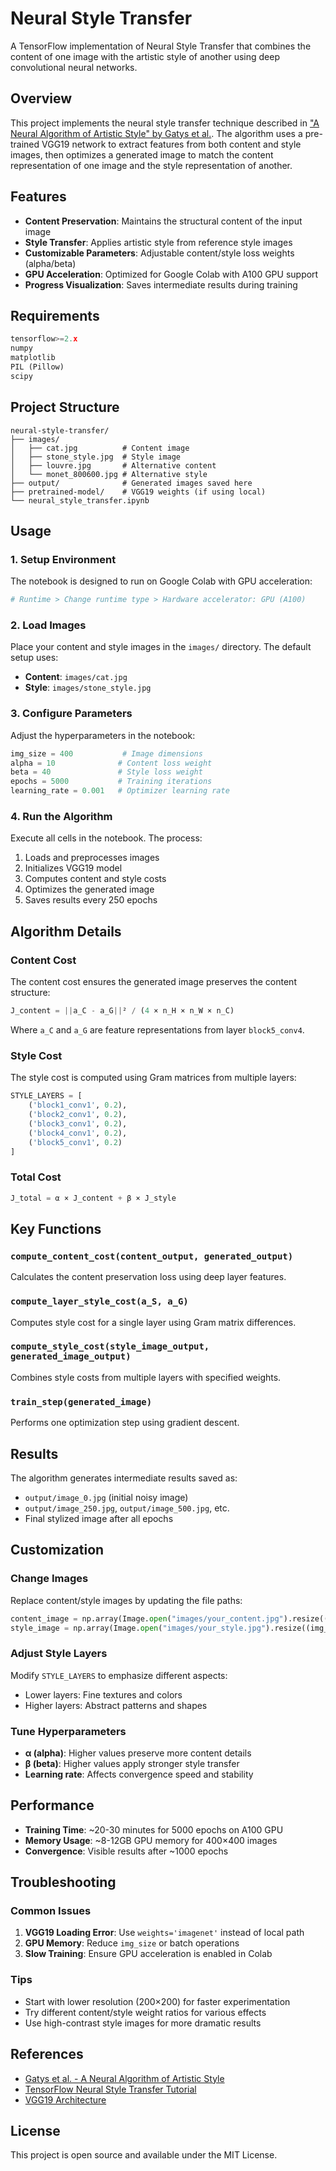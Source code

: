 # Neural Style Transfer

A TensorFlow implementation of Neural Style Transfer that combines the content of one image with the artistic style of another using deep convolutional neural networks.

## Overview

This project implements the neural style transfer technique described in ["A Neural Algorithm of Artistic Style" by Gatys et al.](https://arxiv.org/abs/1508.06576). The algorithm uses a pre-trained VGG19 network to extract features from both content and style images, then optimizes a generated image to match the content representation of one image and the style representation of another.

## Features

- **Content Preservation**: Maintains the structural content of the input image
- **Style Transfer**: Applies artistic style from reference style images
- **Customizable Parameters**: Adjustable content/style loss weights (alpha/beta)
- **GPU Acceleration**: Optimized for Google Colab with A100 GPU support
- **Progress Visualization**: Saves intermediate results during training

## Requirements

```python
tensorflow>=2.x
numpy
matplotlib
PIL (Pillow)
scipy
```

## Project Structure

```
neural-style-transfer/
├── images/
│   ├── cat.jpg          # Content image
│   ├── stone_style.jpg  # Style image
│   ├── louvre.jpg       # Alternative content
│   └── monet_800600.jpg # Alternative style
├── output/              # Generated images saved here
├── pretrained-model/    # VGG19 weights (if using local)
└── neural_style_transfer.ipynb
```

## Usage

### 1. Setup Environment

The notebook is designed to run on Google Colab with GPU acceleration:

```python
# Runtime > Change runtime type > Hardware accelerator: GPU (A100)
```

### 2. Load Images

Place your content and style images in the `images/` directory. The default setup uses:
- **Content**: `images/cat.jpg`
- **Style**: `images/stone_style.jpg`

### 3. Configure Parameters

Adjust the hyperparameters in the notebook:

```python
img_size = 400           # Image dimensions
alpha = 10              # Content loss weight
beta = 40               # Style loss weight
epochs = 5000           # Training iterations
learning_rate = 0.001   # Optimizer learning rate
```

### 4. Run the Algorithm

Execute all cells in the notebook. The process:
1. Loads and preprocesses images
2. Initializes VGG19 model
3. Computes content and style costs
4. Optimizes the generated image
5. Saves results every 250 epochs

## Algorithm Details

### Content Cost

The content cost ensures the generated image preserves the content structure:

```python
J_content = ||a_C - a_G||² / (4 × n_H × n_W × n_C)
```

Where `a_C` and `a_G` are feature representations from layer `block5_conv4`.

### Style Cost

The style cost is computed using Gram matrices from multiple layers:

```python
STYLE_LAYERS = [
    ('block1_conv1', 0.2),
    ('block2_conv1', 0.2), 
    ('block3_conv1', 0.2),
    ('block4_conv1', 0.2),
    ('block5_conv1', 0.2)
]
```

### Total Cost

```python
J_total = α × J_content + β × J_style
```

## Key Functions

### `compute_content_cost(content_output, generated_output)`
Calculates the content preservation loss using deep layer features.

### `compute_layer_style_cost(a_S, a_G)`
Computes style cost for a single layer using Gram matrix differences.

### `compute_style_cost(style_image_output, generated_image_output)`
Combines style costs from multiple layers with specified weights.

### `train_step(generated_image)`
Performs one optimization step using gradient descent.

## Results

The algorithm generates intermediate results saved as:
- `output/image_0.jpg` (initial noisy image)
- `output/image_250.jpg`, `output/image_500.jpg`, etc.
- Final stylized image after all epochs

## Customization

### Change Images
Replace content/style images by updating the file paths:
```python
content_image = np.array(Image.open("images/your_content.jpg").resize((img_size, img_size)))
style_image = np.array(Image.open("images/your_style.jpg").resize((img_size, img_size)))
```

### Adjust Style Layers
Modify `STYLE_LAYERS` to emphasize different aspects:
- Lower layers: Fine textures and colors
- Higher layers: Abstract patterns and shapes

### Tune Hyperparameters
- **α (alpha)**: Higher values preserve more content details
- **β (beta)**: Higher values apply stronger style transfer
- **Learning rate**: Affects convergence speed and stability

## Performance

- **Training Time**: ~20-30 minutes for 5000 epochs on A100 GPU
- **Memory Usage**: ~8-12GB GPU memory for 400×400 images
- **Convergence**: Visible results after ~1000 epochs

## Troubleshooting

### Common Issues

1. **VGG19 Loading Error**: Use `weights='imagenet'` instead of local path
2. **GPU Memory**: Reduce `img_size` or batch operations
3. **Slow Training**: Ensure GPU acceleration is enabled in Colab

### Tips

- Start with lower resolution (200×200) for faster experimentation
- Try different content/style weight ratios for various effects
- Use high-contrast style images for more dramatic results

## References

- [Gatys et al. - A Neural Algorithm of Artistic Style](https://arxiv.org/abs/1508.06576)
- [TensorFlow Neural Style Transfer Tutorial](https://www.tensorflow.org/tutorials/generative/style_transfer)
- [VGG19 Architecture](https://arxiv.org/abs/1409.1556)

## License

This project is open source and available under the MIT License.